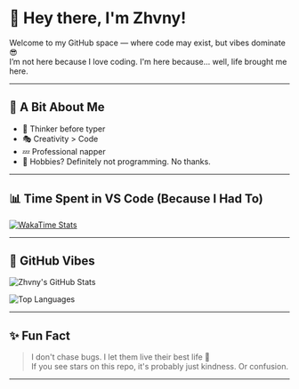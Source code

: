 # 👋 Hey there, I'm Zhvny!

Welcome to my GitHub space — where code may exist, but vibes dominate 😎  
I’m not here because I love coding. I'm here because... well, life brought me here.

---

## 🤹 A Bit About Me

- 🧠 Thinker before typer  
- 🎭 Creativity > Code  
- 💤 Professional napper  
- 🛑 Hobbies? Definitely not programming. No thanks.

---

## 📊 Time Spent in VS Code (Because I Had To)
[![WakaTime Stats](https://github-readme-stats.vercel.app/api/wakatime?username=zhvny&layout=compact&theme=github_dark)](https://wakatime.com/@Zhvny)

---

## 🧩 GitHub Vibes

![Zhvny's GitHub Stats](https://github-readme-stats.vercel.app/api?username=zhvny&show_icons=true&theme=github_dark)

![Top Languages](https://github-readme-stats.vercel.app/api/top-langs/?username=zhvny&layout=compact&theme=github_dark)


---

## ✨ Fun Fact

> I don't chase bugs. I let them live their best life 🐞  
> If you see stars on this repo, it's probably just kindness. Or confusion.

---
